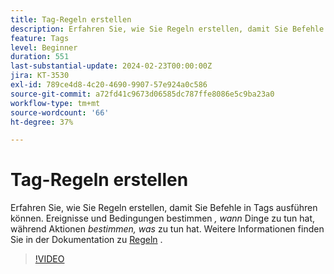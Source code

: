 ```yaml
---
title: Tag-Regeln erstellen
description: Erfahren Sie, wie Sie Regeln erstellen, damit Sie Befehle in Tags ausführen können. Ereignisse und Bedingungen bestimmen *wann* Aufgaben durchzuführen ist, während Aktionen *was* zu tun haben.
feature: Tags
level: Beginner
duration: 551
last-substantial-update: 2024-02-23T00:00:00Z
jira: KT-3530
exl-id: 789ce4d8-4c20-4690-9907-57e924a0c586
source-git-commit: a72fd41c9673d06585dc787ffe8086e5c9ba23a0
workflow-type: tm+mt
source-wordcount: '66'
ht-degree: 37%

---
```


# Tag-Regeln erstellen

Erfahren Sie, wie Sie Regeln erstellen, damit Sie Befehle in Tags ausführen können. Ereignisse und Bedingungen bestimmen *, wann* Dinge zu tun hat, während Aktionen *bestimmen, was* zu tun hat. Weitere Informationen finden Sie in der Dokumentation zu [Regeln](https://experienceleague.adobe.com/docs/experience-platform/tags/ui/rules.html?lang=de) .

>[!VIDEO](https://video.tv.adobe.com/v/28730/?learn=on)
